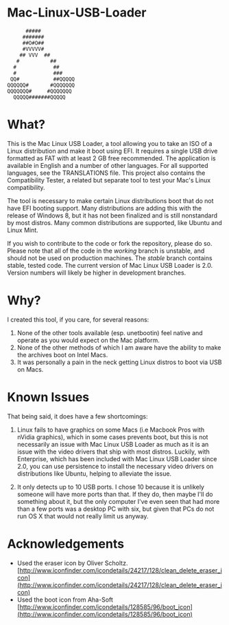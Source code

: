 # Mac-Linux-USB-Loader

```
      #####
     #######
     ##O#O##
     #VVVVV#
    ## VVV  ##
   #          ##
  #            ##
  #            ###
 QQ#           ##QQQQQ
QQQQQQ#       #QQQQQQQ
QQQQQQQ#     #QQQQQQQ
  QQQQQ#######QQQQQ
```

# What?

This is the Mac Linux USB Loader, a tool allowing you to take an ISO of a Linux distribution and make it boot using EFI. It requires a single USB drive formatted as FAT with at least 2 GB free recommended. The application is available in English and a number of other languages. For all supported languages, see the TRANSLATIONS file. This project also contains the Compatibility Tester, a related but separate tool to test your Mac's Linux compatibility.

The tool is necessary to make certain Linux distributions boot that do not have EFI booting support. Many distributions are adding this with the release of Windows 8, but it has not been finalized and is still nonstandard by most distros. Many common distributions are supported, like Ubuntu and Linux Mint.

If you wish to contribute to the code or fork the repository, please do so. Please note that all of the code in the _working_ branch is unstable, and should not be used on production machines. The _stable_ branch contains stable, tested code. The current version of Mac Linux USB Loader is 2.0. Version numbers will likely be higher in development branches.

# Why?

I created this tool, if you care, for several reasons:

1. None of the other tools available (esp. unetbootin) feel native and operate as you would expect on the Mac platform.
2. None of the other methods of which I am aware have the ability to make the archives boot on Intel Macs.
3. It was personally a pain in the neck getting Linux distros to boot via USB on Macs.

# Known Issues

That being said, it does have a few shortcomings:

1. Linux fails to have graphics on some Macs (i.e Macbook Pros with nVidia graphics), which in some cases prevents boot, but this is not necessarily an issue with Mac Linux USB Loader as much as it is an issue with the video drivers that ship with most distros. Luckily, with Enterprise, which has been included with Mac Linux USB Loader since 2.0, you can use persistence to install the necessary video drivers on distributions like Ubuntu, helping to alleviate the issue.

2. It only detects up to 10 USB ports. I chose 10 because it is unlikely someone will have more ports than that. If they do, then maybe I'll do something about it, but the only computer I've even seen that had more than a few ports was a desktop PC with six, but given that PCs do not run OS X that would not really limit us anyway.

# Acknowledgements

- Used the eraser icon by Oliver Scholtz.
    [http://www.iconfinder.com/icondetails/24217/128/clean_delete_eraser_icon](http://www.iconfinder.com/icondetails/24217/128/clean_delete_eraser_icon)
- Used the boot icon from Aha-Soft
    [http://www.iconfinder.com/icondetails/128585/96/boot_icon](http://www.iconfinder.com/icondetails/128585/96/boot_icon)